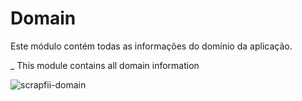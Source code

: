 # Domain
Este módulo contém todas as informações do domínio da aplicação.

_ This module contains all domain information 

![scrapfii-domain](https://user-images.githubusercontent.com/46661562/111095003-426d4280-851b-11eb-9ec3-0519d2463e55.png)
